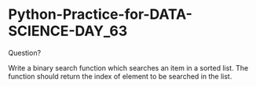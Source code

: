 # Python-Practice-for-DATA-SCIENCE-DAY_63
Question?

Write a binary search function which searches an item in a sorted list. The function should return the index of element to be searched in the list.

